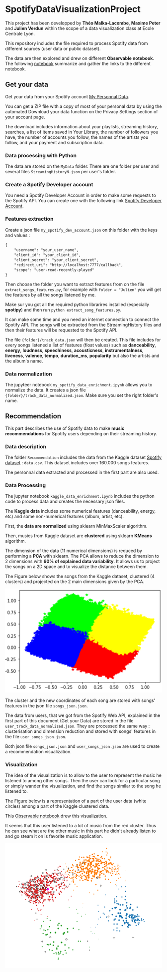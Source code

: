 # SpotifyDataVisualizationProject

This project has been developped by **Théo Malka-Lacombe**, **Maxime Peter** and **Julien Verdun** within the scope of a data visualization class at Ecole Centrale Lyon.

This repository includes the file required to process Spotify data from different sources (user data or public dataset).

The data are then explored and drew on different **Observable notebook**. The following [notebook](https://observablehq.com/@julien-verdun/spotify-data-visualization-project) summarize and gather the links to the different notebook.

## Get your data

Get your data from your Spotify account [My Personnal Data](https://support.spotify.com/uk/article/data-rights-and-privacy-settings/).

You can get a ZIP file with a copy of most of your personal data by using the automated Download your data function on the Privacy Settings section of your account page.

The download includes information about your playlists, streaming history, searches, a list of items saved in Your Library, the number of followers you have, the number of accounts you follow, the names of the artists you follow, and your payment and subscription data.

### Data processing with Python

The data are stored on the `MyData` folder. There are one folder per user and several files `StreamingHistoryN.json` per user's folder.

### Create a Spotify Developer account

You need a Spotify Developer Account in order to make some requests to the Spotify API. You can create one with the following link [Spotify Developer Account](https://developer.spotify.com/).

### Features extraction

Create a json file `my_spotify_dev_account.json` on this folder with the keys and values :

```
{
    "username": "your_user_name",
    "client_id": "your_client_id",
    "client_secret": "your_client_secret",
    "redirect_uri": "http://localhost:7777/callback",
    "scope": "user-read-recently-played"
}
```

Then choose the folder you want to extract features from on the file `extract_songs_features.py`, for example
with `folder = "Julien"` you will get the features by all the songs listened by me.

Make sur you got all the required python librarires installed (especially **spotipy**) and then run `python extract_song_features.py`.

It can make some time and you need an internet connection to connect the Spotify API. The songs will be extracted from the StreamingHistory files and then their features will be requested to the Spotify API.

The file `{folder}/track_data.json` will then be created.
This file includes for every songs listened a list of features (float values) such as **danceability**, **energy**, **loudness**, **speechiness**, **acousticness**, **instrumentalness**, **liveness**, **valence**, **tempo**, **duration_ms**, **popularity** but also the artists and the album's name.

### Data normalization

The jupyteer notebook `my_spotify_data_enrichment.ipynb` allows you to normalize the data. It creates a json file `{folder}/track_data_normalized.json`. Make sure you set the right folder's name.

## Recommendation

This part describes the use of Spotify data to make **music recommendations** for Spotify users depending on their streaming history.

### Data description

The folder `Recommendation` includes the data from the Kaggle dataset [Spotify dataset](https://www.kaggle.com/yamaerenay/spotify-dataset-19212020-160k-tracks) : `data.csv`. This dataset includes over 160.000 songs features.

The personnal data extracted and processed in the first part are also used.

### Data Processing

The jupyter notebook `kaggle_data_enrichment.ipynb` includes the python code to process data and creates the necessary json files.

The **Kaggle data** includes some numerical features (danceability, energy, etc) and some non-numerical features (album, artist, etc).

First, the **data are normalized** using sklearn MinMaxScaler algorithm.

Then, musics from Kaggle dataset are **clustered** using sklearn **KMeans** algorithm.

The dimension of the data (11 numerical dimensions) is reduced by performing a **PCA** with sklearn. The PCA allows to reduce the dimension to 2 dimensions with **60% of explained data variability**. It allows us to project the songs on a 2D space and to visualize the distance between them.

The Figure below shows the songs from the Kaggle dataset, clustered (4 clusters) and projected on the 2 main dimensions given by the PCA.

![2D_clusters_representation](Recommendation/2D_clusters_representation.PNG)

The cluster and the new coordinates of each song are stored with songs' features in the json file `songs_json.json`.

The data from users, that we got from the Spotify Web API, explained in the first part of this document (Get your Data) are stored in the file `user_track_data_normalized.json`.
They are processed the same way : clusterisation and dimension reduction and stored with songs' features in the file `user_songs_json.json`.

Both json file `songs_json.json` and `user_songs_json.json` are used to create a recommendation visualization.

### Visualization

The idea of the visualization is to allow to the user to represent the music he listened to among other songs. Then the user can look for a particular song or simply wander the visualization, and find the songs similar to the song he listened to.

The Figure below is a representation of a part of the user data (white circles) among a part of the Kaggle clustered data.

This [Observable notebook](https://observablehq.com/@julien-verdun/spotify-musics-wandering) drew this visualization.

It seems that this user listened to a lot of music from the red cluster. Thus he can see what are the other music in this part he didn't already listen to and go steam it on is favorite music application.

![recommendation_chart](Recommendation/recommendation_chart.PNG)

